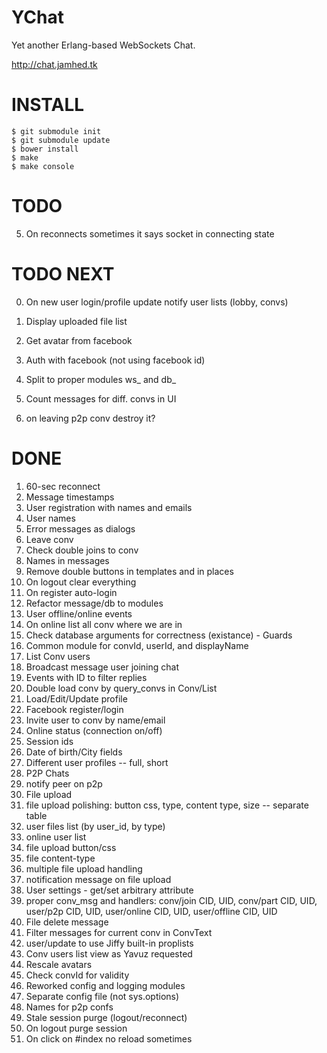 YChat
=====

Yet another Erlang-based WebSockets Chat.

http://chat.jamhed.tk

INSTALL
=======

```
$ git submodule init
$ git submodule update
$ bower install
$ make
$ make console
```

TODO
====
5. On reconnects sometimes it says socket in connecting state

TODO NEXT
=========
0. On new user login/profile update notify user lists (lobby, convs)
1. Display uploaded file list
2. Get avatar from facebook
3. Auth with facebook (not using facebook id)

2. Split to proper modules ws_ and db_
6. Count messages for diff. convs in UI
12. on leaving p2p conv destroy it?

DONE
====
1. 60-sec reconnect
2. Message timestamps
3. User registration with names and emails
4. User names
5. Error messages as dialogs
6. Leave conv
7. Check double joins to conv
8. Names in messages
9. Remove double buttons in templates and in places
10. On logout clear everything
11. On register auto-login
12. Refactor message/db to modules
13. User offline/online events
14. On online list all conv where we are in
15. Check database arguments for correctness (existance) - Guards
16. Common module for convId, userId, and displayName
17. List Conv users
18. Broadcast message user joining chat
19. Events with ID to filter replies
20. Double load conv by query_convs in Conv/List
21. Load/Edit/Update profile
22. Facebook register/login
23. Invite user to conv by name/email
24. Online status (connection on/off)
25. Session ids
26. Date of birth/City fields
27. Different user profiles -- full, short
28. P2P Chats
29. notify peer on p2p
30. File upload
31. file upload polishing: button css, type, content type, size -- separate table
32. user files list (by user_id, by type)
33. online user list
34. file upload button/css
35. file content-type
36. multiple file upload handling
37. notification message on file upload
38. User settings - get/set arbitrary attribute
39. proper conv_msg and handlers: conv/join CID, UID, conv/part CID, UID, user/p2p CID, UID, user/online CID, UID, user/offline CID, UID
40. File delete message
41. Filter messages for current conv in ConvText
42. user/update to use Jiffy built-in proplists
43. Conv users list view as Yavuz requested
44. Rescale avatars
45. Check convId for validity
46. Reworked config and logging modules
47. Separate config file (not sys.options)
48. Names for p2p confs
49. Stale session purge (logout/reconnect)
50. On logout purge session
51. On click on #index no reload sometimes